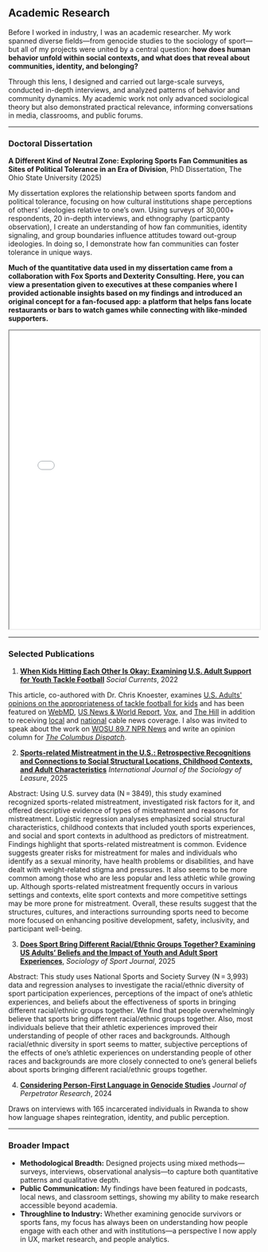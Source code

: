 ## Academic Research

Before I worked in industry, I was an academic researcher. My work spanned diverse fields—from genocide studies to the sociology of sport—but all of my projects were united by a central question: **how does human behavior unfold within social contexts, and what does that reveal about communities, identity, and belonging?**  

Through this lens, I designed and carried out large-scale surveys, conducted in-depth interviews, and analyzed patterns of behavior and community dynamics. My academic work not only advanced sociological theory but also demonstrated practical relevance, informing conversations in media, classrooms, and public forums.

---

### Doctoral Dissertation

**A Different Kind of Neutral Zone: Exploring Sports Fan Communities as Sites of Political Tolerance in an Era of Division**, PhD Dissertation, The Ohio State University (2025)  

My dissertation explores the relationship between sports fandom and political tolerance, focusing on how cultural institutions shape perceptions of others’ ideologies relative to one’s own. Using surveys of 30,000+ respondents, 20 in-depth interviews, and ethnography (particpanty observation), I create an understanding of how fan communities, identity signaling, and group boundaries influence attitudes toward out-group ideologies. In doing so, I demonstrate how fan communities can foster tolerance in unique ways.

**Much of the quantitative data used in my dissertation came from a collaboration with Fox Sports and Dexterity Consulting. Here, you can view a presentation given to executives at these companies where I provided actionable insights based on my findings and introduced an original concept for a fan-focused app: a platform that helps fans locate restaurants or bars to watch games while connecting with like-minded supporters.**

<iframe src="assets/A_Different_Kind_of_Neutral_Zone.pdf" width="100%" height="600px">
    Your browser does not support PDFs. Please <a href="pdfs/A_Different_Kind_of_Neutral_Zone.pdf">download the PDF</a>.
</iframe>

---

### Selected Publications

1. **[When Kids Hitting Each Other Is Okay: Examining U.S. Adult Support for Youth Tackle Football](https://journals.sagepub.com/doi/abs/10.1177/23294965221074017)** *Social Currents*, 2022
   
This article, co-authored with Dr. Chris Knoester, examines [U.S. Adults' opinions on the appropriateness of tackle football for kids](https://news.osu.edu/americans-love-football-but-differ-on-whether-kids-should-play/) and has been featured on [WebMD](https://www.webmd.com/brain/news/20220404/half-of-americans-now-think-playing-football-inappropriate-for-kids-survey), [US News & World Report](https://www.usnews.com/news/health-news/articles/2022-04-04/half-of-americans-now-think-playing-football-inappropriate-for-kids-survey), [Vox](https://www.vox.com/23537672/damar-hamlin-injury-nfl-football-tv-ratings), and [The Hill](https://thehill.com/policy/healthcare/3803182-damar-hamlin-injury-revives-safety-debate-over-a-sport-built-on-butting-heads/) in addition to receiving [local](https://www.nbc4i.com/news/local-news/ohio-state-study-50-of-americans-say-tackle-football-is-inappropriate-for-kids/) and [national](https://www.newsnationnow.com/us-news/sports/study-50-of-americans-say-tackle-football-inappropriate-for-kids/) cable news coverage. I also was invited to speak about the work on [WOSU 89.7 NPR News](https://news.wosu.org/show/all-sides-with-ann-fisher/2023-01-04/football-fans-question-safety-of-sport-following-damar-hamilns-collapse) and write an opinion column for [<em>The Columbus Dispatch</em>](https://www.dispatch.com/story/opinion/columns/2023/01/06/what-impact-will-damar-hamlin-injuries-have-on-youth-football-cinncinnati-bengals-buffalo-bills/69781520007/). 

2. **[Sports-related Mistreatment in the U.S.: Retrospective Recognitions and Connections to Social Structural Locations, Childhood Contexts, and Adult Characteristics](https://link.springer.com/article/10.1007/s41978-025-00176-6)** *International Journal of the Sociology of Leasure*, 2025
   
Abstract: Using U.S. survey data (N = 3849), this study examined recognized sports-related mistreatment, investigated risk factors for it, and offered descriptive evidence of types of mistreatment and reasons for mistreatment. Logistic regression analyses emphasized social structural characteristics, childhood contexts that included youth sports experiences, and social and sport contexts in adulthood as predictors of mistreatment. Findings highlight that sports-related mistreatment is common. Evidence suggests greater risks for mistreatment for males and individuals who identify as a sexual minority, have health problems or disabilities, and have dealt with weight-related stigma and pressures. It also seems to be more common among those who are less popular and less athletic while growing up. Although sports-related mistreatment frequently occurs in various settings and contexts, elite sport contexts and more competitive settings may be more prone for mistreatment. Overall, these results suggest that the structures, cultures, and interactions surrounding sports need to become more focused on enhancing positive development, safety, inclusivity, and participant well-being.

3. **[Does Sport Bring Different Racial/Ethnic Groups Together? Examining US Adults’ Beliefs and the Impact of Youth and Adult Sport Experiences](https://journals.humankinetics.com/view/journals/ssj/aop/article-10.1123-ssj.2023-0143/article-10.1123-ssj.2023-0143.xml)**, *Sociology of Sport Journal*, 2025 

Abstract: This study uses National Sports and Society Survey (N = 3,993) data and regression analyses to investigate the racial/ethnic diversity of sport participation experiences, perceptions of the impact of one’s athletic experiences, and beliefs about the effectiveness of sports in bringing different racial/ethnic groups together. We find that people overwhelmingly believe that sports bring different racial/ethnic groups together. Also, most individuals believe that their athletic experiences improved their understanding of people of other races and backgrounds. Although racial/ethnic diversity in sport seems to matter, subjective perceptions of the effects of one’s athletic experiences on understanding people of other races and backgrounds are more closely connected to one’s general beliefs about sports bringing different racial/ethnic groups together.

4. **[Considering Person-First Language in Genocide Studies](https://jpr.winchesteruniversitypress.org/articles/10.21039/jpr.6.2.122?_rsc=mmj6v)** *Journal of Perpetrator Research*, 2024  

Draws on interviews with 165 incarcerated individuals in Rwanda to show how language shapes reintegration, identity, and public perception. 

---

### Broader Impact

- **Methodological Breadth:** Designed projects using mixed methods—surveys, interviews, observational analysis—to capture both quantitative patterns and qualitative depth.  
- **Public Communication:** My findings have been featured in podcasts, local news, and classroom settings, showing my ability to make research accessible beyond academia.  
- **Throughline to Industry:** Whether examining genocide survivors or sports fans, my focus has always been on understanding how people engage with each other and with institutions—a perspective I now apply in UX, market research, and people analytics.  






